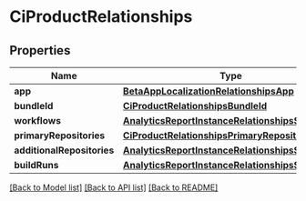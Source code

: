 # CiProductRelationships

## Properties
Name | Type | Description | Notes
------------ | ------------- | ------------- | -------------
**app** | [**BetaAppLocalizationRelationshipsApp**](BetaAppLocalizationRelationshipsApp.md) |  | [optional] 
**bundleId** | [**CiProductRelationshipsBundleId**](CiProductRelationshipsBundleId.md) |  | [optional] 
**workflows** | [**AnalyticsReportInstanceRelationshipsSegments**](AnalyticsReportInstanceRelationshipsSegments.md) |  | [optional] 
**primaryRepositories** | [**CiProductRelationshipsPrimaryRepositories**](CiProductRelationshipsPrimaryRepositories.md) |  | [optional] 
**additionalRepositories** | [**AnalyticsReportInstanceRelationshipsSegments**](AnalyticsReportInstanceRelationshipsSegments.md) |  | [optional] 
**buildRuns** | [**AnalyticsReportInstanceRelationshipsSegments**](AnalyticsReportInstanceRelationshipsSegments.md) |  | [optional] 

[[Back to Model list]](../README.md#documentation-for-models) [[Back to API list]](../README.md#documentation-for-api-endpoints) [[Back to README]](../README.md)


